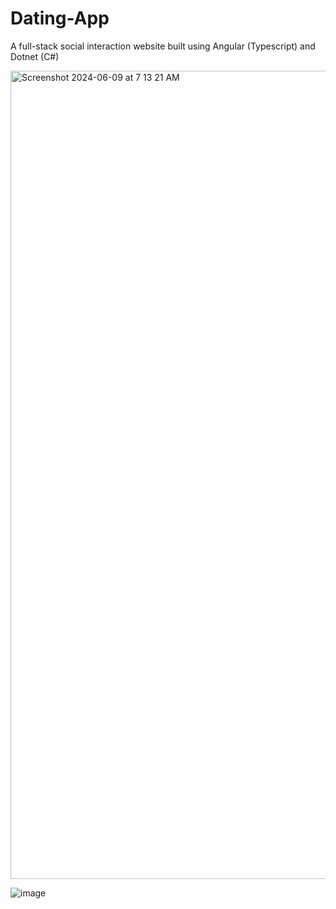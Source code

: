 # Dating-App
A full-stack social interaction website built using Angular (Typescript) and Dotnet (C#)



<img width="1293" alt="Screenshot 2024-06-09 at 7 13 21 AM" src="https://github.com/pvinoda/Dating-App/assets/60209393/facfec94-c397-41d8-89aa-b6e1cbc1866c">




![image](https://github.com/pvinoda/Dating-App/assets/60209393/5f64dc6c-23f1-4277-9a39-e9c3f53d0365)
